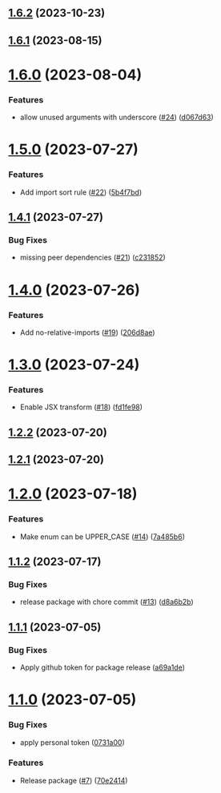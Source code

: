 ## [1.6.2](https://github.com/propertyguru/eslint-config-pg/compare/v1.6.1...v1.6.2) (2023-10-23)

## [1.6.1](https://github.com/propertyguru/eslint-config-pg/compare/v1.6.0...v1.6.1) (2023-08-15)

# [1.6.0](https://github.com/propertyguru/eslint-config-pg/compare/v1.5.0...v1.6.0) (2023-08-04)


### Features

* allow unused arguments with underscore ([#24](https://github.com/propertyguru/eslint-config-pg/issues/24)) ([d067d63](https://github.com/propertyguru/eslint-config-pg/commit/d067d63617c36a5a3fd6aac450981a952518054d))

# [1.5.0](https://github.com/propertyguru/eslint-config-pg/compare/v1.4.1...v1.5.0) (2023-07-27)


### Features

* Add import sort rule ([#22](https://github.com/propertyguru/eslint-config-pg/issues/22)) ([5b4f7bd](https://github.com/propertyguru/eslint-config-pg/commit/5b4f7bdf7d06e9de0dcec5270d768908c3344ae4))

## [1.4.1](https://github.com/propertyguru/eslint-config-pg/compare/v1.4.0...v1.4.1) (2023-07-27)


### Bug Fixes

* missing peer dependencies ([#21](https://github.com/propertyguru/eslint-config-pg/issues/21)) ([c231852](https://github.com/propertyguru/eslint-config-pg/commit/c2318529efcf04b84908191713ce348577809a13))

# [1.4.0](https://github.com/propertyguru/eslint-config-pg/compare/v1.3.0...v1.4.0) (2023-07-26)


### Features

* Add no-relative-imports ([#19](https://github.com/propertyguru/eslint-config-pg/issues/19)) ([206d8ae](https://github.com/propertyguru/eslint-config-pg/commit/206d8ae1c4ec9e404ce54814e185727b890f50d5))

# [1.3.0](https://github.com/propertyguru/eslint-config-pg/compare/v1.2.2...v1.3.0) (2023-07-24)


### Features

* Enable JSX transform ([#18](https://github.com/propertyguru/eslint-config-pg/issues/18)) ([fd1fe98](https://github.com/propertyguru/eslint-config-pg/commit/fd1fe981e81310a964f3d0f6bdbee9c07f034c76))

## [1.2.2](https://github.com/propertyguru/eslint-config-pg/compare/v1.2.1...v1.2.2) (2023-07-20)

## [1.2.1](https://github.com/propertyguru/eslint-config-pg/compare/v1.2.0...v1.2.1) (2023-07-20)

# [1.2.0](https://github.com/propertyguru/eslint-config-pg/compare/v1.1.2...v1.2.0) (2023-07-18)


### Features

* Make enum can be UPPER_CASE ([#14](https://github.com/propertyguru/eslint-config-pg/issues/14)) ([7a485b6](https://github.com/propertyguru/eslint-config-pg/commit/7a485b6a95457c2613be74fbc32ee8c76896f1ed))

## [1.1.2](https://github.com/propertyguru/eslint-config-pg/compare/v1.1.1...v1.1.2) (2023-07-17)


### Bug Fixes

* release package with chore commit ([#13](https://github.com/propertyguru/eslint-config-pg/issues/13)) ([d8a6b2b](https://github.com/propertyguru/eslint-config-pg/commit/d8a6b2b0ac690c36f97404697d0119b840e3400a))

## [1.1.1](https://github.com/propertyguru/eslint-config-pg/compare/v1.1.0...v1.1.1) (2023-07-05)


### Bug Fixes

* Apply github token for package release ([a69a1de](https://github.com/propertyguru/eslint-config-pg/commit/a69a1de50af66f045429cf517ddf1c857f8115f8))

# [1.1.0](https://github.com/propertyguru/eslint-config-pg/compare/v1.0.3...v1.1.0) (2023-07-05)


### Bug Fixes

* apply personal token ([0731a00](https://github.com/propertyguru/eslint-config-pg/commit/0731a00b7ec8bdd830a538093508539b58b84b06))


### Features

* Release package ([#7](https://github.com/propertyguru/eslint-config-pg/issues/7)) ([70e2414](https://github.com/propertyguru/eslint-config-pg/commit/70e24143ba60db81440e71d2ccf0970a238f0bd4))
